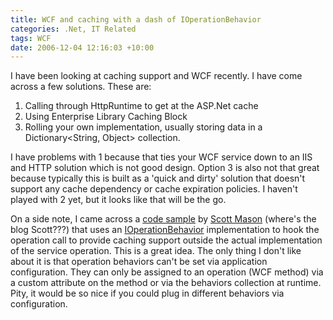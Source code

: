 ```yaml
---
title: WCF and caching with a dash of IOperationBehavior
categories: .Net, IT Related
tags: WCF
date: 2006-12-04 12:16:03 +10:00
---
```


I have been looking at caching support and WCF recently. I have come across a few solutions. These are:

1. Calling through HttpRuntime to get at the ASP.Net cache
1. Using Enterprise Library Caching Block
1. Rolling your own implementation, usually storing data in a Dictionary&lt;String, Object&gt; collection.

I have problems with 1 because that ties your WCF service down to an IIS and HTTP solution which is not good design. Option 3 is also not that great because typically this is built as a 'quick and dirty' solution that doesn't support any cache dependency or cache expiration policies. I haven't played with 2 yet, but it looks like that will be the go.

On a side note, I came across a [code sample][0] by [Scott Mason][1] (where's the blog Scott???) that uses an [IOperationBehavior][2] implementation to hook the operation call to provide caching support outside the actual implementation of the service operation. This is a great idea. The only thing I don't like about it is that operation behaviors can't be set via application configuration. They can only be assigned to an operation (WCF method) via a custom attribute on the method or via the behaviors collection at runtime. Pity, it would be so nice if you could plug in different behaviors via configuration.

[0]: http://wcf.netfx3.com/files/folders/operation_invocation/entry3785.aspx
[1]: http://wcf.netfx3.com/user/Profile.aspx?UserID=2149
[2]: http://msdn2.microsoft.com/en-US/library/system.servicemodel.description.ioperationbehavior.aspx
